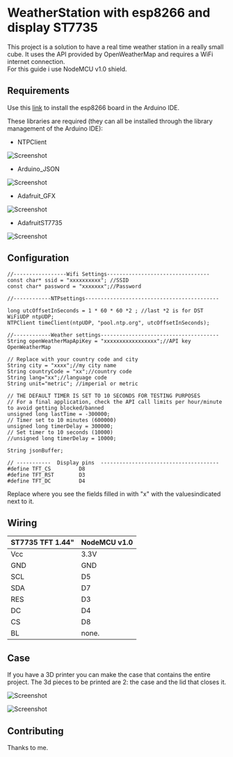 # WeatherStation with esp8266 and display ST7735

This project is a solution to have a real time weather station in a really small cube. It uses the API provided by OpenWeatherMap and requires a WiFi internet connection.  
For this guide i use NodeMCU v1.0 shield.

## Requirements

Use this [link](https://github.com/esp8266/Arduino) to install the esp8266 board in the Arduino IDE.

These libraries are required (they can all be installed through the library management of the Arduino IDE):

* NTPClient

![Screenshot](screenshot.png)
* Arduino_JSON

![Screenshot](screenshot.png)
* Adafruit_GFX

![Screenshot](screenshot.png)
* AdafruitST7735

![Screenshot](screenshot.png)



## Configuration

```arduino
//-----------------Wifi Settings---------------------------------
const char* ssid = "xxxxxxxxxx"; //SSID 
const char* password = "xxxxxxx";//Password

//------------NTPsettings-------------------------------------------

long utcOffsetInSeconds = 1 * 60 * 60 *2 ; //last *2 is for DST
WiFiUDP ntpUDP;
NTPClient timeClient(ntpUDP, "pool.ntp.org", utcOffsetInSeconds);

//------------Weather settings--------------------------------------
String openWeatherMapApiKey = "xxxxxxxxxxxxxxxxx";//API key OpenWeatherMap

// Replace with your country code and city
String city = "xxxx";//my city name
String countryCode = "xx";//country code
String lang="xx";//language code
String unit="metric"; //imperial or metric

// THE DEFAULT TIMER IS SET TO 10 SECONDS FOR TESTING PURPOSES
// For a final application, check the API call limits per hour/minute to avoid getting blocked/banned
unsigned long lastTime = -300000;
// Timer set to 10 minutes (600000)
unsigned long timerDelay = 300000;
// Set timer to 10 seconds (10000)
//unsigned long timerDelay = 10000;

String jsonBuffer;

// -----------  Display pins  --------------------------------------
#define TFT_CS         D8      
#define TFT_RST        D3
#define TFT_DC         D4
```
Replace where you see the fields filled in with "x" with the values ​​indicated next to it.

## Wiring
|  ST7735 TFT 1.44" |NodeMCU v1.0|
| ------ | ------ |
|Vcc | 3.3V|
| GND| GND |
| SCL | D5 |
| SDA | D7 |
| RES | D3 |
| DC | D4 |
| CS | D8 |
| BL | none. |

## Case
If you have a 3D printer you can make the case that contains the entire project.
The 3d pieces to be printed are 2: the case and the lid that closes it.

![Screenshot](screenshot.png)

![Screenshot](screenshot.png)

## Contributing
Thanks to me.

